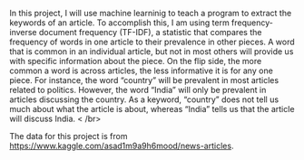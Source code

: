 In this project, I will use machine learninig to teach a program to extract the keywords of an article. To accomplish this, I am using term frequency-inverse document frequency (TF-IDF), a statistic that compares the frequency of words in one article to their prevalence in other pieces. A word that is common in an individual article, but not in most others will provide us with specific information about the piece. On the flip side, the more common a word is across articles, the less informative it is for any one piece. For instance, the word “country” will be prevalent in most articles related to politics. However, the word “India” will only be prevalent in articles discussing the country. As a keyword, “country” does not tell us much about what the article is about, whereas “India” tells us that the article will discuss India. < /br>

The data for this project is from https://www.kaggle.com/asad1m9a9h6mood/news-articles. 
